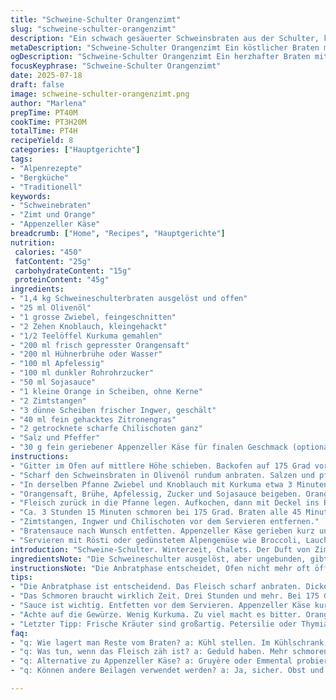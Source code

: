 ```yaml
---
title: "Schweine-Schulter Orangenzimt"
slug: "schweine-schulter-orangenzimt"
description: "Ein schwach gesäuerter Schweinsbraten aus der Schulter, knusprig angebraten, mit Noten von Zimt und Orangensaft, kombiniert mit Schweizer Akzenten. Zutaten wie frische Zitronengrasstreifen und getrocknete Chilischoten setzen würzige Noten. Langsam geschmort, bis das Fleisch zart zerfällt. Ein Hauch von Appenzeller-Käse in der Sauce als Twist, der dem Gericht Tiefe gibt. Passt zu knusprigen Rösti oder gedämpftem Alpen-Gemüse. Ohne Milch und Ei. Revidierte Gewürzmengen und Garzeit für relaxtes Kochen in der Bergküche. Kombination aus Orangen- und Apfelessig statt Reisessig sorgt für einen regionaleren Geschmack. Nicht zu süss, eher herb und würzig. "
metaDescription: "Schweine-Schulter Orangenzimt Ein köstlicher Braten mit Zimt und Orange, perfekt für die Alpenküche"
ogDescription: "Schweine-Schulter Orangenzimt Ein herzhafter Braten mit Kräutern und Käse für alpine Gemütlichkeit"
focusKeyphrase: "Schweine-Schulter Orangenzimt"
date: 2025-07-18
draft: false
image: schweine-schulter-orangenzimt.png
author: "Marlena"
prepTime: PT40M
cookTime: PT3H20M
totalTime: PT4H
recipeYield: 8
categories: ["Hauptgerichte"]
tags:
- "Alpenrezepte"
- "Bergküche"
- "Traditionell"
keywords:
- "Schweinebraten"
- "Zimt und Orange"
- "Appenzeller Käse"
breadcrumb: ["Home", "Recipes", "Hauptgerichte"]
nutrition: 
 calories: "450"
 fatContent: "25g"
 carbohydrateContent: "15g"
 proteinContent: "45g"
ingredients:
- "1,4 kg Schweineschulterbraten ausgelöst und offen"
- "25 ml Olivenöl"
- "1 grosse Zwiebel, feingeschnitten"
- "2 Zehen Knoblauch, kleingehackt"
- "1/2 Teelöffel Kurkuma gemahlen"
- "200 ml frisch gepresster Orangensaft"
- "200 ml Hühnerbrühe oder Wasser"
- "100 ml Apfelessig"
- "100 ml dunkler Rohrohrzucker"
- "50 ml Sojasauce"
- "1 kleine Orange in Scheiben, ohne Kerne"
- "2 Zimtstangen"
- "3 dünne Scheiben frischer Ingwer, geschält"
- "40 ml fein gehacktes Zitronengras"
- "2 getrocknete scharfe Chilischoten ganz"
- "Salz und Pfeffer"
- "30 g fein geriebener Appenzeller Käse für finalen Geschmack (optional)"
instructions:
- "Gitter im Ofen auf mittlere Höhe schieben. Backofen auf 175 Grad vorheizen."
- "Scharf den Schweinsbraten in Olivenöl rundum anbraten. Salzen und pfeffern, kurz beiseitestellen."
- "In derselben Pfanne Zwiebel und Knoblauch mit Kurkuma etwa 3 Minuten weichdünsten."
- "Orangensaft, Brühe, Apfelessig, Zucker und Sojasauce beigeben. Orangenscheiben, Zimt, Ingwer, Zitronengras, Chilischoten hinzufügen."
- "Fleisch zurück in die Pfanne legen. Aufkochen, dann mit Deckel ins Rohr stellen."
- "Ca. 3 Stunden 15 Minuten schmoren bei 175 Grad. Braten alle 45 Minuten drehen, damit Flüssigkeit gut durchzieht."
- "Zimtstangen, Ingwer und Chilischoten vor dem Servieren entfernen."
- "Bratensauce nach Wunsch entfetten. Appenzeller Käse gerieben kurz unter die Sauce mischen, langsam schmelzen lassen."
- "Servieren mit Rösti oder gedünstetem Alpengemüse wie Broccoli, Lauch und Karotten."
introduction: "Schweine-Schulter. Winterzeit, Chalets. Der Duft von Zimt und Orange steigt auf. Einkaufen im Dorf, Bauernmarkt. Appenzeller Käse rückt in Reichweite. Geduld braucht es, langsam schmoren, bis die Fleischfasern fallen. Zitronengras und Ingwer bringen frische Alpenmodulation. Trockenfleisch und Bergkäse anders als Reisessig und Sojasauce in fernöstlicher Küche. Kleine scharfe Chilischoten. Manchmal hitzig auf der Zunge wie ein Gipfelwind. Kombiniert mit hausgemachtem Rösti oder frisch gepflücktem Spinat. Bergwirtshaus-Flair pur. Gemütlich, rustikal. Kein Schnickschnack. Es geht um die Essenz vom Braten, das Herdfeuer, die Gemeinschaft. Ohne Milch, ohne Eier – trotzdem voller Herz. "
ingredientsNote: "Die Schweineschulter ausgelöst, aber ungebunden, gibt die Würze frei. Frisch gepresster Orangensaft bringt frühe Säure, ersetzt Riesling oder Marsala. Apfelessig statt Reisessig – regionaler, leicht fruchtig. Zucker nicht zu viel, damit die Sauce harmoniert, karamellisiert fast wie beim Alppfondue. Knoblauch und Zwiebeln schmiegen sich aneinander und bilden die Grundlage. Kurkuma nur eine Prise für leichten Farbton, keine dominante Note. Zitronengras frisch gehackt nicht länger liegen lassen, sonst verliert es Aroma. Ingwerscheiben würzig und warm, sie ziehen sich zurück vor der cremigen Appenzeller-Käse-Schmelze, die am Schluss den Geschmack abrundet und unerwartete Tiefe bringt. Chilischoten vorsichtig dosieren, Bergkräfte spüren. "
instructionsNote: "Die Anbratphase entscheidet, Ofen nicht mehr oft öffnen. Fleisch rundum braun, dann Geschmack dicht. Das Schmoren braucht Zeit, Hitze bei 175 Grad, nicht zu hoch, sonst trocknet das Alpen-Schwein aus. Deckel auf der Pfanne einfetten die Feuchtigkeit. Zweimal bis dreimal wenden, dann ziehen die Aromen tief rein. Zimt und Ingwer später rausnehmen, zu intensiv sonst. Sauce entfetten, Wärme zurücknehmen, und dann Appenzeller reinschmelzen kurz vor dem Servieren – nicht kochen, nur zerlaufen. Lieber langsam servieren neben frischem Rösti oder leicht gedämpftem Broccoli, damit alles ein harmonisches Gebirge ergibt, wo sich das Aroma Lüftchen wie am Mittag am Berggipfel. Robust, einfach. Kein Tamtam."
tips:
- "Die Anbratphase ist entscheidend. Das Fleisch scharf anbraten. Dicke Kruste. Aromen bündeln sich. Nicht die Ofentür oft öffnen. Hitze bleibt. Rösti passt bestens. Bereite alles vorher vor. Einfache Zutaten. Ein bisschen Olivenöl. Frisches Gemüse. Die Geduld bringt Freude."
- "Das Schmoren braucht wirklich Zeit. Drei Stunden und mehr. Bei 175 Grad. Zu hoch? Dann wird das Stück trocken. Decke auf die Pfanne. Das hält die Feuchtigkeit. Fleisch öfter wenden. Immer wieder. Damit die Würze gut einzieht. Zimt und Ingwer herausnehmen. Zu intensiv ist nicht gut für den Geschmack."
- "Sauce ist wichtig. Entfetten vor dem Servieren. Appenzeller Käse kurz reingeben. Langsam schmelzen. Nicht kochen. Aromatisch wird es so. Perfekt mit Rösti oder gedämpftem Gemüse. Broccoli ist gut. Karotten und Lauch sind auch köstlich. Regionaler Geschmack ist entscheidend für den Genuss."
- "Achte auf die Gewürze. Wenig Kurkuma. Zu viel macht es bitter. Orangensaft frisch pressen. Das ist wichtig. Apfelessig statt Reisessig. Fruchtig und regional. Chilischoten dosiert einsetzen. Das bringt Würze. Nicht zu scharf, aber spannend. Die Balance ist das Ziel für den Geschmack."
- "Letzter Tipp: Frische Kräuter sind großartig. Petersilie oder Thymian obendrauf. Das ist eine gute Idee. Garnierung darüber. Braucht nicht viel. Einfach natürlich. Kunden schätzen es, wenn die Zutaten frisch sind. Regionale Küche lebt von der Qualität der Produkte."
faq:
- "q: Wie lagert man Reste vom Braten? a: Kühl stellen. Im Kühlschrank für ein paar Tage. Alternativ einfrieren. Super bis zu drei Monate. Gemüse auch lagern. Gut verpacken. Luftraum vermeiden."
- "q: Was tun, wenn das Fleisch zäh ist? a: Geduld haben. Mehr schmoren. Vielleicht länger als im Rezept. Zart wird es durch lange Garzeit. Kleine Stücke in Soße geben. Nachwürzen hilft. Ein bisschen Flüssigkeit hinzufügen."
- "q: Alternative zu Appenzeller Käse? a: Gruyère oder Emmental probieren. Vielleicht noch Bergkäse. Schmelz gut. Aromen drehen sich auch hier. Tiefen Geschmack immer schaffen. Respektiere die Kombinationen."
- "q: Können andere Beilagen verwendet werden? a: Ja, sicher. Obst und Gemüse sind gleichwertig. Äpfel sind auch gut. Knusprige Kartoffeln sind eine Wahl. Kombiniert und für Abwechslung sorgen. Das ist das Schöne an der Küche."

---
```

